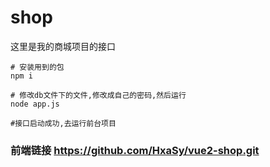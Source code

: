 # shop
这里是我的商城项目的接口
```
# 安装用到的包
npm i

# 修改db文件下的文件,修改成自己的密码,然后运行
node app.js 

#接口启动成功,去运行前台项目
```

### 前端链接 https://github.com/HxaSy/vue2-shop.git
